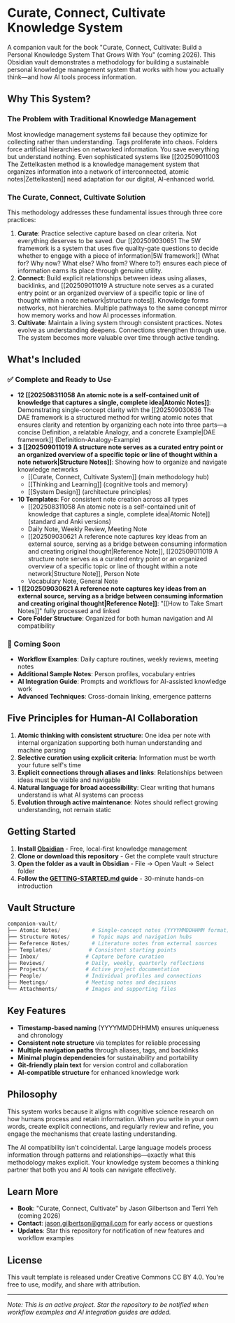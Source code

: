 # Curate, Connect, Cultivate Knowledge System

A companion vault for the book "Curate, Connect, Cultivate: Build a Personal Knowledge System That Grows With You" (coming 2026). This Obsidian vault demonstrates a methodology for building a sustainable personal knowledge management system that works with how you actually think—and how AI tools process information.

## Why This System?

### The Problem with Traditional Knowledge Management

Most knowledge management systems fail because they optimize for collecting rather than understanding. Tags proliferate into chaos. Folders force artificial hierarchies on networked information. You save everything but understand nothing. Even sophisticated systems like [[202509011003 The Zettelkasten method is a knowledge management system that organizes information into a network of interconnected, atomic notes|Zettelkasten]] need adaptation for our digital, AI-enhanced world.

### The Curate, Connect, Cultivate Solution

This methodology addresses these fundamental issues through three core practices:

1. **Curate**: Practice selective capture based on clear criteria. Not everything deserves to be saved. Our [[202509030651 The 5W framework is a system that uses five quality-gate questions to decide whether to engage with a piece of information|5W framework]] (What for? Why now? What else? Who from? Where to?) ensures each piece of information earns its place through genuine utility.
2. **Connect**: Build explicit relationships between ideas using aliases, backlinks, and [[202509011019 A structure note serves as a curated entry point or an organized overview of a specific topic or line of thought within a note network|structure notes]]. Knowledge forms networks, not hierarchies. Multiple pathways to the same concept mirror how memory works and how AI processes information.
3. **Cultivate**: Maintain a living system through consistent practices. Notes evolve as understanding deepens. Connections strengthen through use. The system becomes more valuable over time through active tending.

## What's Included

### ✅ Complete and Ready to Use

- **12 [[202508311058 An atomic note is a self-contained unit of knowledge that captures a single, complete idea|Atomic Notes]]**: Demonstrating single-concept clarity with the [[202509030636 The DAE framework is a structured method for writing atomic notes that ensures clarity and retention by organizing each note into three parts—a concise Definition, a relatable Analogy, and a concrete Example|DAE framework]] (Definition-Analogy-Example)
- **3 [[202509011019 A structure note serves as a curated entry point or an organized overview of a specific topic or line of thought within a note network|Structure Notes]]**: Showing how to organize and navigate knowledge networks
	- [[Curate, Connect, Cultivate System]] (main methodology hub)
	- [[Thinking and Learning]] (cognitive tools and memory)
	- [[System Design]] (architecture principles)
- **10 Templates**: For consistent note creation across all types
	- [[202508311058 An atomic note is a self-contained unit of knowledge that captures a single, complete idea|Atomic Note]] (standard and Anki versions)
	- Daily Note, Weekly Review, Meeting Note
	- [[202509030621 A reference note captures key ideas from an external source, serving as a bridge between consuming information and creating original thought|Reference Note]], [[202509011019 A structure note serves as a curated entry point or an organized overview of a specific topic or line of thought within a note network|Structure Note]], Person Note
	- Vocabulary Note, General Note
- **1 [[202509030621 A reference note captures key ideas from an external source, serving as a bridge between consuming information and creating original thought|Reference Note]]**: "[[How to Take Smart Notes]]" fully processed and linked
- **Core Folder Structure**: Organized for both human navigation and AI compatibility

### 🚧 Coming Soon

- **Workflow Examples**: Daily capture routines, weekly reviews, meeting notes
- **Additional Sample Notes**: Person profiles, vocabulary entries
- **AI Integration Guide**: Prompts and workflows for AI-assisted knowledge work
- **Advanced Techniques**: Cross-domain linking, emergence patterns

## Five Principles for Human-AI Collaboration

1. **Atomic thinking with consistent structure**: One idea per note with internal organization supporting both human understanding and machine parsing
2. **Selective curation using explicit criteria**: Information must be worth your future self's time
3. **Explicit connections through aliases and links**: Relationships between ideas must be visible and navigable
4. **Natural language for broad accessibility**: Clear writing that humans understand is what AI systems can process
5. **Evolution through active maintenance**: Notes should reflect growing understanding, not remain static

## Getting Started

1. **Install [Obsidian](https://obsidian.md/)** - Free, local-first knowledge management
2. **Clone or download this repository** - Get the complete vault structure
3. **Open the folder as a vault in Obsidian** - File → Open Vault → Select folder
4. **Follow the [GETTING-STARTED.md](GETTING-STARTED.md) guide** - 30-minute hands-on introduction

## Vault Structure

```python sql
companion-vault/
├── Atomic Notes/          # Single-concept notes (YYYYMMDDHHMM format)
├── Structure Notes/       # Topic maps and navigation hubs
├── Reference Notes/       # Literature notes from external sources
├── Templates/            # Consistent starting points
├── Inbox/               # Capture before curation
├── Reviews/             # Daily, weekly, quarterly reflections
├── Projects/            # Active project documentation
├── People/              # Individual profiles and connections
├── Meetings/            # Meeting notes and decisions
└── Attachments/         # Images and supporting files
```

## Key Features

- **Timestamp-based naming** (YYYYMMDDHHMM) ensures uniqueness and chronology
- **Consistent note structure** via templates for reliable processing
- **Multiple navigation paths** through aliases, tags, and backlinks
- **Minimal plugin dependencies** for sustainability and portability
- **Git-friendly plain text** for version control and collaboration
- **AI-compatible structure** for enhanced knowledge work

## Philosophy

This system works because it aligns with cognitive science research on how humans process and retain information. When you write in your own words, create explicit connections, and regularly review and refine, you engage the mechanisms that create lasting understanding.

The AI compatibility isn't coincidental. Large language models process information through patterns and relationships—exactly what this methodology makes explicit. Your knowledge system becomes a thinking partner that both you and AI tools can navigate effectively.

## Learn More

- **Book**: "Curate, Connect, Cultivate" by Jason Gilbertson and Terri Yeh (coming 2026)
- **Contact**: jason.gilbertson@gmail.com for early access or questions
- **Updates**: Star this repository for notification of new features and workflow examples

## License

This vault template is released under Creative Commons CC BY 4.0. You're free to use, modify, and share with attribution.

---

*Note: This is an active project. Star the repository to be notified when workflow examples and AI integration guides are added.*
